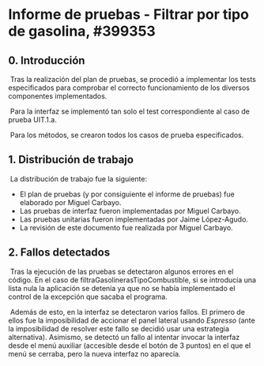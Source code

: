 # Informe de pruebas - Filtrar por tipo de gasolina, #399353



## 0. Introducción

​	Tras la realización del plan de pruebas, se procedió a implementar los tests especificados para comprobar el correcto funcionamiento de los diversos componentes implementados.

​	Para la interfaz se implementó tan solo el test correspondiente al caso de prueba UIT.1.a.

​	Para los métodos, se crearon todos los casos de prueba especificados.



## 1. Distribución de trabajo

​	La distribución de trabajo fue la siguiente:

- El plan de pruebas (y por consiguiente el informe de pruebas) fue elaborado por Miguel Carbayo.
- Las pruebas de interfaz fueron implementadas por Miguel Carbayo.
- Las pruebas unitarias fueron implementadas por Jaime López-Agudo.
- La revisión de este documento fue realizada por Miguel Carbayo.



## 2. Fallos detectados

​	Tras la ejecución de las pruebas se detectaron algunos errores en el código. En el caso de filtraGasolinerasTipoCombustible, si se introducía una lista nula la aplicación se detenía ya que no se había implementado el control de la excepción que sacaba el programa.

​	Además de esto,  en la interfaz se detectaron varios fallos. El primero de ellos fue la imposibilidad de accionar el panel lateral usando _Espresso_ (ante la imposibilidad de resolver este fallo se decidió usar una estrategia alternativa). Asimismo, se detectó un fallo al intentar invocar la interfaz desde el menú auxiliar (accesible desde el botón de 3 puntos) en el que el menú se cerraba, pero la nueva interfaz no aparecía.


